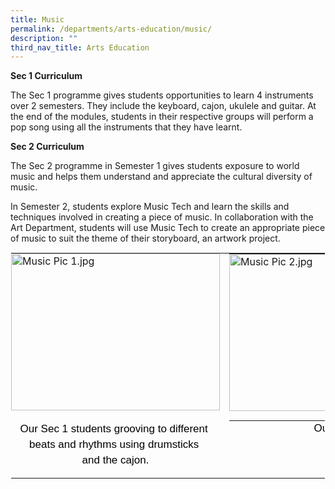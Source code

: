 ```yaml
---
title: Music
permalink: /departments/arts-education/music/
description: ""
third_nav_title: Arts Education
---
```

**Sec 1 Curriculum**

The Sec 1 programme gives students opportunities to learn 4 instruments over 2 semesters. They include the keyboard, cajon, ukulele and guitar. At the end of the modules, students in their respective groups will perform a pop song using all the instruments that they have learnt.

  

**Sec 2 Curriculum**

The Sec 2 programme in Semester 1 gives students exposure to world music and helps them understand and appreciate the cultural diversity of music.

  

In Semester 2, students explore Music Tech and learn the skills and techniques involved in creating a piece of music. In collaboration with the Art Department, students will use Music Tech to create an appropriate piece of music to suit the theme of their storyboard, an artwork project.

  

<table style="margin: auto; outline: 0px; padding: 0px; border-collapse: collapse; clear: both; border: 1px solid transparent; table-layout: fixed;" class="ive_eobj_center ives_tab_kosong"><tbody style="margin: 0px; outline: 0px; padding: 0px;"><tr style="margin: 0px; outline: 0px; padding: 0px;"><td style="margin: 0px; outline: 0px; padding: 0px 15px 15px 0px; vertical-align: top;"><img style="margin: auto; outline: 0px; padding: 0px; border: none; max-width: 100%; clear: both; display: block; width: 334px; height: 251px;" class="ive_eobj_center" alt="Music Pic 1.jpg" width="100%" src="https://xinminsec.moe.edu.sg/qql/slot/u505/2021/Dept/Arts%20Education/Music/Music%20Pic%201.jpg"><div style="margin: 0px; outline: 0px; padding: 18px 0px 0px; line-height: 24.99px; color: rgb(0, 0, 0); font-family: Helvetica, sans-serif; font-size: 17px; font-weight: 400; text-align: center;">Our Sec 1 students grooving to different&nbsp;</div><div style="margin: 0px; outline: 0px; padding: 0px; line-height: 24.99px; color: rgb(0, 0, 0); font-family: Helvetica, sans-serif; font-size: 17px; font-weight: 400; text-align: center;">beats&nbsp;<span style="margin: 0px; outline: 0px; padding: 0px; background-color: initial;">and rhythms using drumsticks&nbsp;</span></div><div style="margin: 0px; outline: 0px; padding: 0px; line-height: 24.99px; color: rgb(0, 0, 0); font-family: Helvetica, sans-serif; font-size: 17px; font-weight: 400; text-align: center;"><span style="margin: 0px; outline: 0px; padding: 0px; background-color: initial;">and the cajon.</span></div></td><td style="margin: 0px; outline: 0px; padding: 0px 15px 15px 0px; vertical-align: top;"><table style="margin: 0px; outline: 0px; padding: 0px; border-collapse: collapse;"><tbody style="margin: 0px; outline: 0px; padding: 0px;"><tr style="margin: 0px; outline: 0px; padding: 0px;"><td style="margin: 0px; outline: 0px; padding: 0px 15px 15px 0px; vertical-align: top;"><img style="margin: auto; outline: 0px; padding: 0px; border: none; max-width: 100%; clear: both; display: block; width: 182px; height: 251px;" class="ive_eobj_center" alt="Music Pic 2.jpg" width="100%" src="https://xinminsec.moe.edu.sg/qql/slot/u505/2021/Dept/Arts%20Education/Music/Music%20Pic%202.jpg"></td><td style="margin: 0px; outline: 0px; padding: 0px 15px 15px 0px; vertical-align: top;"><img style="margin: auto; outline: 0px; padding: 0px; border: none; max-width: 100%; clear: both; display: block; width: 334px; height: 251px;" class="ive_eobj_center" alt="Music Pic 3.jpg" width="100%" src="https://xinminsec.moe.edu.sg/qql/slot/u505/2021/Dept/Arts%20Education/Music/Music%20Pic%203.jpg"></td></tr></tbody></table><div style="margin: 0px; outline: 0px; padding: 0px; line-height: 24.99px; color: rgb(0, 0, 0); font-family: Helvetica, sans-serif; font-size: 17px; font-weight: 400; text-align: center;">Our S2 students rehearsing for their&nbsp;</div><div style="margin: 0px; outline: 0px; padding: 0px; line-height: 24.99px; color: rgb(0, 0, 0); font-family: Helvetica, sans-serif; font-size: 17px; font-weight: 400; text-align: center;">Dikir Barat performance.</div></td></tr></tbody></table>
